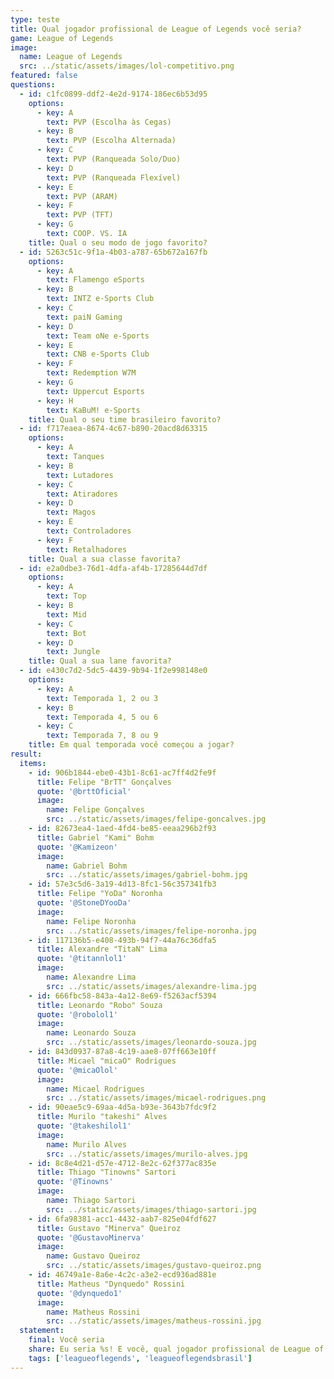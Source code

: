 ```yaml
---
type: teste
title: Qual jogador profissional de League of Legends você seria?
game: League of Legends
image:
  name: League of Legends
  src: ../static/assets/images/lol-competitivo.png
featured: false
questions:
  - id: c1fc0899-ddf2-4e2d-9174-186ec6b53d95
    options:
      - key: A
        text: PVP (Escolha às Cegas)
      - key: B
        text: PVP (Escolha Alternada)
      - key: C
        text: PVP (Ranqueada Solo/Duo)
      - key: D
        text: PVP (Ranqueada Flexível)
      - key: E
        text: PVP (ARAM)
      - key: F
        text: PVP (TFT)
      - key: G
        text: COOP. VS. IA
    title: Qual o seu modo de jogo favorito?
  - id: 5263c51c-9f1a-4b03-a787-65b672a167fb
    options:
      - key: A
        text: Flamengo eSports
      - key: B
        text: INTZ e-Sports Club
      - key: C
        text: paiN Gaming
      - key: D
        text: Team oNe e-Sports
      - key: E
        text: CNB e-Sports Club
      - key: F
        text: Redemption W7M
      - key: G
        text: Uppercut Esports
      - key: H
        text: KaBuM! e-Sports
    title: Qual o seu time brasileiro favorito?
  - id: f717eaea-8674-4c67-b890-20acd8d63315
    options:
      - key: A
        text: Tanques
      - key: B
        text: Lutadores
      - key: C
        text: Atiradores
      - key: D
        text: Magos
      - key: E
        text: Controladores
      - key: F
        text: Retalhadores
    title: Qual a sua classe favorita?
  - id: e2a0dbe3-76d1-4dfa-af4b-17285644d7df
    options:
      - key: A
        text: Top
      - key: B
        text: Mid
      - key: C
        text: Bot
      - key: D
        text: Jungle
    title: Qual a sua lane favorita?
  - id: e430c7d2-5dc5-4439-9b94-1f2e998148e0
    options:
      - key: A
        text: Temporada 1, 2 ou 3
      - key: B
        text: Temporada 4, 5 ou 6
      - key: C
        text: Temporada 7, 8 ou 9
    title: Em qual temporada você começou a jogar?
result:
  items:
    - id: 906b1844-ebe0-43b1-8c61-ac7ff4d2fe9f
      title: Felipe "BrTT" Gonçalves
      quote: '@brttOficial'
      image:
        name: Felipe Gonçalves
        src: ../static/assets/images/felipe-goncalves.jpg
    - id: 82673ea4-1aed-4fd4-be85-eeaa296b2f93
      title: Gabriel "Kami" Bohm
      quote: '@Kamizeon'
      image:
        name: Gabriel Bohm
        src: ../static/assets/images/gabriel-bohm.jpg
    - id: 57e3c5d6-3a19-4d13-8fc1-56c357341fb3
      title: Felipe "YoDa" Noronha
      quote: '@StoneDYooDa'
      image:
        name: Felipe Noronha
        src: ../static/assets/images/felipe-noronha.jpg
    - id: 117136b5-e408-493b-94f7-44a76c36dfa5
      title: Alexandre "TitaN" Lima
      quote: '@titannlol1'
      image:
        name: Alexandre Lima
        src: ../static/assets/images/alexandre-lima.jpg
    - id: 666fbc58-843a-4a12-8e69-f5263acf5394
      title: Leonardo "Robo" Souza
      quote: '@robolol1'
      image:
        name: Leonardo Souza
        src: ../static/assets/images/leonardo-souza.jpg
    - id: 843d0937-87a8-4c19-aae8-07ff663e10ff
      title: Micael "micaO" Rodrigues
      quote: '@micaOlol'
      image:
        name: Micael Rodrigues
        src: ../static/assets/images/micael-rodrigues.png
    - id: 90eae5c9-69aa-4d5a-b93e-3643b7fdc9f2
      title: Murilo "takeshi" Alves
      quote: '@takeshilol1'
      image:
        name: Murilo Alves
        src: ../static/assets/images/murilo-alves.jpg
    - id: 8c8e4d21-d57e-4712-8e2c-62f377ac835e
      title: Thiago "Tinowns" Sartori
      quote: '@Tinowns'
      image:
        name: Thiago Sartori
        src: ../static/assets/images/thiago-sartori.jpg
    - id: 6fa98381-acc1-4432-aab7-825e04fdf627
      title: Gustavo "Minerva" Queiroz
      quote: '@GustavoMinerva'
      image:
        name: Gustavo Queiroz
        src: ../static/assets/images/gustavo-queiroz.png
    - id: 46749a1e-8a6e-4c2c-a3e2-ecd936ad881e
      title: Matheus "Dynquedo" Rossini
      quote: '@dynquedo1'
      image:
        name: Matheus Rossini
        src: ../static/assets/images/matheus-rossini.jpg
  statement:
    final: Você seria
    share: Eu seria %s! E você, qual jogador profissional de League of Legends seria?
    tags: ['leagueoflegends', 'leagueoflegendsbrasil']
---
```


